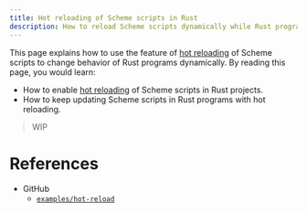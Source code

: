 ```yaml
---
title: Hot reloading of Scheme scripts in Rust
description: How to reload Scheme scripts dynamically while Rust programs keep running
---
```


This page explains how to use the feature of [hot reloading][hot-reload] of Scheme scripts to change behavior of Rust programs dynamically. By reading this page, you would learn:

- How to enable [hot reloading][hot-reload] of Scheme scripts in Rust projects.
- How to keep updating Scheme scripts in Rust programs with hot reloading.

> WIP

# References

- GitHub
  - [`examples/hot-reload`](https://github.com/raviqqe/stak/tree/main/examples)

[hot-reload]: https://en.wikipedia.org/wiki/Hot_swapping#Software
